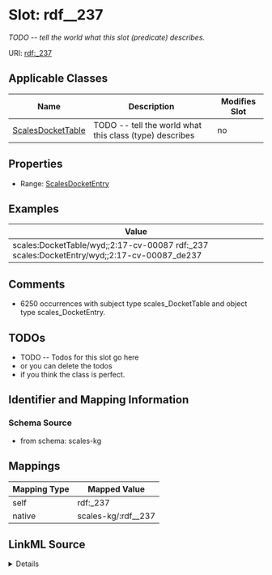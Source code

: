 

# Slot: rdf__237


_TODO -- tell the world what this slot (predicate) describes._





URI: [rdf:_237](http://www.w3.org/1999/02/22-rdf-syntax-ns#_237)



<!-- no inheritance hierarchy -->





## Applicable Classes

| Name | Description | Modifies Slot |
| --- | --- | --- |
| [ScalesDocketTable](../classes/ScalesDocketTable.md) | TODO -- tell the world what this class (type) describes |  no  |







## Properties

* Range: [ScalesDocketEntry](../classes/ScalesDocketEntry.md)






## Examples

| Value |
| --- |
| scales:DocketTable/wyd;;2:17-cv-00087 rdf:_237 scales:DocketEntry/wyd;;2:17-cv-00087_de237 |

## Comments

* 6250 occurrences with subject type scales_DocketTable and object type scales_DocketEntry.

## TODOs

* TODO -- Todos for this slot go here
* or you can delete the todos
* if you think the class is perfect.

## Identifier and Mapping Information







### Schema Source


* from schema: scales-kg




## Mappings

| Mapping Type | Mapped Value |
| ---  | ---  |
| self | rdf:_237 |
| native | scales-kg/:rdf__237 |




## LinkML Source

<details>
```yaml
name: rdf__237
description: TODO -- tell the world what this slot (predicate) describes.
todos:
- TODO -- Todos for this slot go here
- or you can delete the todos
- if you think the class is perfect.
comments:
- 6250 occurrences with subject type scales_DocketTable and object type scales_DocketEntry.
examples:
- value: scales:DocketTable/wyd;;2:17-cv-00087 rdf:_237 scales:DocketEntry/wyd;;2:17-cv-00087_de237
from_schema: scales-kg
rank: 1000
slot_uri: rdf:_237
alias: rdf__237
domain_of:
- scales_DocketTable
range: scales_DocketEntry

```
</details>